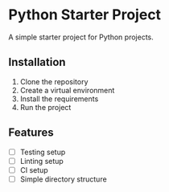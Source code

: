 # Python Starter Project
A simple starter project for Python projects.

## Installation
1. Clone the repository
2. Create a virtual environment
3. Install the requirements
4. Run the project

## Features
- [ ] Testing setup 
- [ ] Linting setup
- [ ] CI setup
- [ ] Simple directory structure
